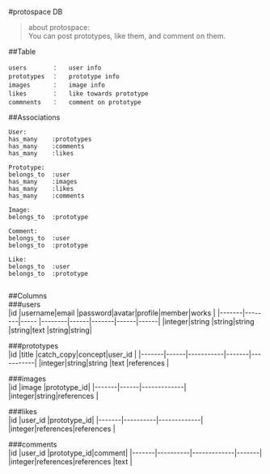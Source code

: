 #protospace DB

>about protospace:  
You can post prototypes, like them, and comment on them.

##Table  
  

    users       ：   user info  
    prototypes  ：   prototype info  
    images      ：   image info  
    likes       ：   like towards prototype  
    commnents   ：   comment on prototype  

##Associations  

```
User:  
has_many    :prototypes  
has_many    :comments  
has_many    :likes  
  
Prototype:  
belongs_to  :user
has_many    :images  
has_many    :likes  
has_many    :comments  
  
Image:  
belongs_to  :prototype

Comment:  
belongs_to  :user  
belongs_to  :prototype  
  
Like:  
belongs_to  :user  
belongs_to  :prototype  
  
```

##Columns  
###users  
|id     |username|email |password|avatar|profile|member|works |
|-------|--------|----- |--------|------|-------|------|------|
|integer|string  |string|string  |string|text   |string|string|

###prototypes  
|id     |title |catch\_copy|concept|user\_id   |
|-------|------|-----------|-------|-----------|
|integer|string|string     |text   |references |

###images  
|id     |image |prototype\_id|
|-------|------|-------------|
|integer|string|references   |

###likes  
|id     |user\_id  |prototype\_id|
|-------|----------|-------------|
|integer|references|references   |

###comments  
|id     |user\_id  |prototype\_id|comment|
|-------|----------|-------------|-------|
|integer|references|references   |text   |




